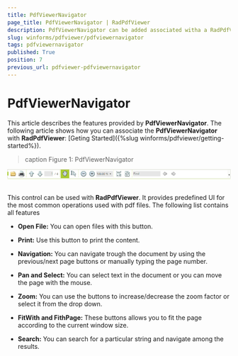 ```yaml
---
title: PdfViewerNavigator
page_title: PdfViewerNavigator | RadPdfViewer
description: PdfViewerNavigator can be added associated witha a RadPdfViewer control to provide a predefined UI for the most common end user operations. 
slug: winforms/pdfviewer/pdfviewernavigator
tags: pdfviewernavigator
published: True
position: 7
previous_url: pdfviewer-pdfviewernavigator
---
```


# PdfViewerNavigator

This article describes the features provided by __PdfViewerNavigator__. The following article shows how you can associate the __PdfViewerNavigator__ with __RadPdfViewer__: [Geting Started]({%slug winforms/pdfviewer/getting-started%}).
      
>caption Figure 1: PdfViewerNavigator

![pdfviewer-pdfviewernavigator 001](images/pdfviewer-pdfviewernavigator001.png)

## 

This control can be used with __RadPdfViewer__. It provides predefined UI for the most common operations used with pdf files. The following list contains all features

* __Open File:__ You can open files with this button.

* __Print:__ Use this button to print the content.

* __Navigation:__ You can navigate trough the document by using the previous/next page buttons or manually typing the page number.

* __Pan and Select:__ You can select text in the document or you can move the page with the mouse.

* __Zoom:__ You can use the buttons to increase/decrease the zoom factor or select it from the drop down.

* __FitWith and FithPage:__ These buttons allows you to fit the page according to the current window size.

* __Search:__ You can search for a particular string and navigate among the results.